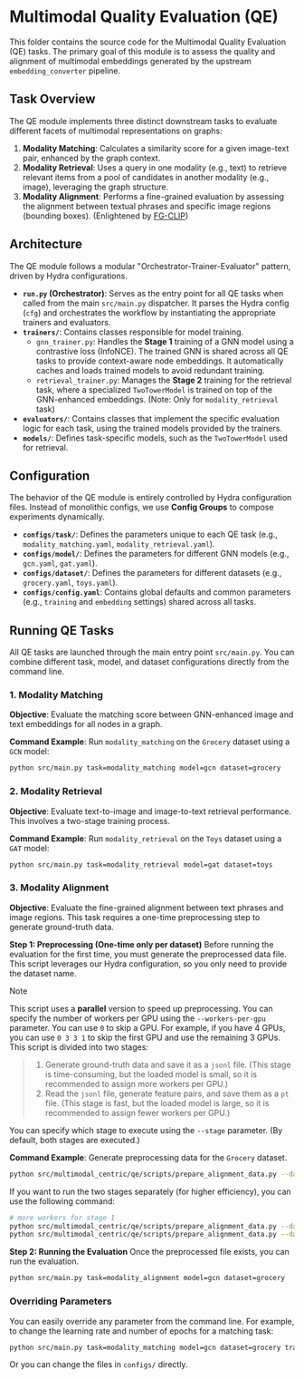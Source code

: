 # Multimodal Quality Evaluation (QE)

This folder contains the source code for the Multimodal Quality Evaluation (QE) tasks. The primary goal of this module is to assess the quality and alignment of multimodal embeddings generated by the upstream `embedding_converter` pipeline.

## Task Overview

The QE module implements three distinct downstream tasks to evaluate different facets of multimodal representations on graphs:

1.  **Modality Matching**: Calculates a similarity score for a given image-text pair, enhanced by the graph context.
2.  **Modality Retrieval**: Uses a query in one modality (e.g., text) to retrieve relevant items from a pool of candidates in another modality (e.g., image), leveraging the graph structure.
3.  **Modality Alignment**: Performs a fine-grained evaluation by assessing the alignment between textual phrases and specific image regions (bounding boxes). (Enlightened by [FG-CLIP](https://arxiv.org/abs/2505.05071))

## Architecture

The QE module follows a modular "Orchestrator-Trainer-Evaluator" pattern, driven by Hydra configurations.

-   **`run.py` (Orchestrator)**: Serves as the entry point for all QE tasks when called from the main `src/main.py` dispatcher. It parses the Hydra config (`cfg`) and orchestrates the workflow by instantiating the appropriate trainers and evaluators.
-   **`trainers/`**: Contains classes responsible for model training.
    -   `gnn_trainer.py`: Handles the **Stage 1** training of a GNN model using a contrastive loss (InfoNCE). The trained GNN is shared across all QE tasks to provide context-aware node embeddings. It automatically caches and loads trained models to avoid redundant training.
    -   `retrieval_trainer.py`: Manages the **Stage 2** training for the retrieval task, where a specialized `TwoTowerModel` is trained on top of the GNN-enhanced embeddings. (Note: Only for `modality_retrieval` task)
-   **`evaluators/`**: Contains classes that implement the specific evaluation logic for each task, using the trained models provided by the trainers.
-   **`models/`**: Defines task-specific models, such as the `TwoTowerModel` used for retrieval.

## Configuration

The behavior of the QE module is entirely controlled by Hydra configuration files. Instead of monolithic configs, we use **Config Groups** to compose experiments dynamically.

-   **`configs/task/`**: Defines the parameters unique to each QE task (e.g., `modality_matching.yaml`, `modality_retrieval.yaml`).
-   **`configs/model/`**: Defines the parameters for different GNN models (e.g., `gcn.yaml`, `gat.yaml`).
-   **`configs/dataset/`**: Defines the parameters for different datasets (e.g., `grocery.yaml`, `toys.yaml`).
-   **`configs/config.yaml`**: Contains global defaults and common parameters (e.g., `training` and `embedding` settings) shared across all tasks.

## Running QE Tasks

All QE tasks are launched through the main entry point `src/main.py`. You can combine different task, model, and dataset configurations directly from the command line.

### 1. Modality Matching

**Objective**: Evaluate the matching score between GNN-enhanced image and text embeddings for all nodes in a graph.

**Command Example**:
Run `modality_matching` on the `Grocery` dataset using a `GCN` model:
```bash
python src/main.py task=modality_matching model=gcn dataset=grocery
```

### 2. Modality Retrieval

**Objective**: Evaluate text-to-image and image-to-text retrieval performance. This involves a two-stage training process.

**Command Example**:
Run `modality_retrieval` on the `Toys` dataset using a `GAT` model:
```bash
python src/main.py task=modality_retrieval model=gat dataset=toys
```

### 3. Modality Alignment

**Objective**: Evaluate the fine-grained alignment between text phrases and image regions. This task requires a one-time preprocessing step to generate ground-truth data.

**Step 1: Preprocessing (One-time only per dataset)**
Before running the evaluation for the first time, you must generate the preprocessed data file. This script leverages our Hydra configuration, so you only need to provide the dataset name.

> [!NOTE]
> This script uses a **parallel** version to speed up preprocessing. You can specify the number of workers per GPU using the `--workers-per-gpu` parameter. You can use `0` to skip a GPU. For example, if you have 4 GPUs, you can use `0 3 3 1` to skip the first GPU and use the remaining 3 GPUs.
> This script is divided into two stages:
> 
> > 1. Generate ground-truth data and save it as a `jsonl` file. (This stage is time-consuming, but the loaded model is small, so it is recommended to assign more workers per GPU.)
> > 2. Read the `jsonl` file, generate feature pairs, and save them as a `pt` file. (This stage is fast, but the loaded model is large, so it is recommended to assign fewer workers per GPU.)
>
> You can specify which stage to execute using the `--stage` parameter. (By default, both stages are executed.)

**Command Example**:
Generate preprocessing data for the `Grocery` dataset.

```bash
python src/multimodal_centric/qe/scripts/prepare_alignment_data.py --dataset grocery --workers-per-gpu 0 3 3 1
```

If you want to run the two stages separately (for higher efficiency), you can use the following command:

```bash
# more workers for stage 1
python src/multimodal_centric/qe/scripts/prepare_alignment_data.py --dataset grocery --stage 1 --workers-per-gpu 10 10 10 10 && \
python src/multimodal_centric/qe/scripts/prepare_alignment_data.py --dataset grocery --stage 2 --workers-per-gpu 2 2 2 2
```

**Step 2: Running the Evaluation**
Once the preprocessed file exists, you can run the evaluation.
```bash
python src/main.py task=modality_alignment model=gcn dataset=grocery
```

### Overriding Parameters

You can easily override any parameter from the command line. For example, to change the learning rate and number of epochs for a matching task:
```bash
python src/main.py task=modality_matching model=gcn dataset=grocery training.lr=0.005 training.epochs=100
```

Or you can change the files in `configs/` directly.
